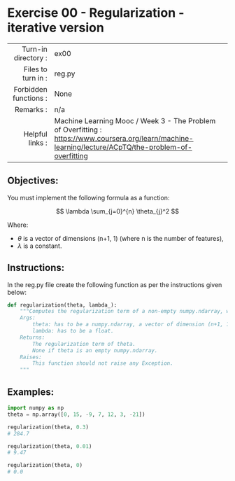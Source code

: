 # Exercise 00 - Regularization - iterative version

|                         |                    |
| -----------------------:| ------------------ |
|   Turn-in directory :   |  ex00              |
|   Files to turn in :    |  reg.py            |
|   Forbidden functions : |  None              |
|   Remarks :             |  n/a               |
|   Helpful links :       |  Machine Learning Mooc / Week 3 - The Problem of Overfitting : https://www.coursera.org/learn/machine-learning/lecture/ACpTQ/the-problem-of-overfitting| 

## Objectives:

You must implement the following formula as a function:  
  
$$
\lambda \sum_{j=0}^{n} \theta_{j}^2
$$

Where:  
- $\theta$ is a vector of dimensions (n+1, 1) (where n is the number of features),
- $\lambda$ is a constant.


## Instructions:

In the reg.py file create the following function as per the instructions given below:
```python
def regularization(theta, lambda_):
	"""Computes the regularization term of a non-empty numpy.ndarray, with a for-loop.
	Args:
		theta: has to be a numpy.ndarray, a vector of dimension (n+1, 1).
		lambda: has to be a float.
	Returns:
		The regularization term of theta.
		None if theta is an empty numpy.ndarray.
	Raises:
		This function should not raise any Exception.
	"""
```


## Examples:

```python
import numpy as np
theta = np.array([0, 15, -9, 7, 12, 3, -21])

regularization(theta, 0.3)
# 284.7

regularization(theta, 0.01)
# 9.47

regularization(theta, 0)
# 0.0
```
